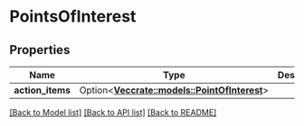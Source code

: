 # PointsOfInterest

## Properties

Name | Type | Description | Notes
------------ | ------------- | ------------- | -------------
**action_items** | Option<[**Vec<crate::models::PointOfInterest>**](PointOfInterest.md)> |  | [optional]

[[Back to Model list]](../README.md#documentation-for-models) [[Back to API list]](../README.md#documentation-for-api-endpoints) [[Back to README]](../README.md)


